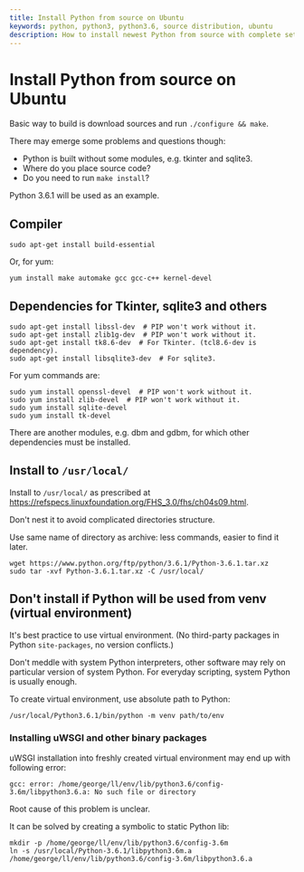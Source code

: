 ```yaml
---
title: Install Python from source on Ubuntu
keywords: python, python3, python3.6, source distribution, ubuntu
description: How to install newest Python from source with complete set of dependencies.
---
```


# Install Python from source on Ubuntu

Basic way to build is download sources and run `./configure && make`.

There may emerge some problems and questions though:

- Python is built without some modules, e.g. tkinter and sqlite3.
- Where do you place source code?
- Do you need to run `make install`?

Python 3.6.1 will be used as an example.

## Compiler

```
sudo apt-get install build-essential
```

Or, for yum:

```
yum install make automake gcc gcc-c++ kernel-devel
```

## Dependencies for Tkinter, sqlite3 and others

```
sudo apt-get install libssl-dev  # PIP won't work without it.
sudo apt-get install zlib1g-dev  # PIP won't work without it.
sudo apt-get install tk8.6-dev  # For Tkinter. (tcl8.6-dev is dependency).
sudo apt-get install libsqlite3-dev  # For sqlite3.
```

For yum commands are:

```
sudo yum install openssl-devel  # PIP won't work without it.
sudo yum install zlib-devel  # PIP won't work without it.
sudo yum install sqlite-devel
sudo yum install tk-devel
```

There are another modules, e.g. dbm and gdbm, for which other dependencies must be installed. 

## Install to `/usr/local/`

Install to `/usr/local/` as prescribed at <https://refspecs.linuxfoundation.org/FHS_3.0/fhs/ch04s09.html>.

Don't nest it to avoid complicated directories structure.

Use same name of directory as archive: less commands, easier to find it later.

```
wget https://www.python.org/ftp/python/3.6.1/Python-3.6.1.tar.xz
sudo tar -xvf Python-3.6.1.tar.xz -C /usr/local/
```

## Don't install if Python will be used from venv (virtual environment)

It's best practice to use virtual environment. (No third-party packages in Python `site-packages`, no version conflicts.)

Don't meddle with system Python interpreters, other software may rely on particular version of system Python. For everyday scripting, system Python is usually enough.

To create virtual environment, use absolute path to Python:

```
/usr/local/Python3.6.1/bin/python -m venv path/to/env
```

### Installing uWSGI and other binary packages

uWSGI installation into freshly created virtual environment may end up with following error:

```
gcc: error: /home/george/ll/env/lib/python3.6/config-3.6m/libpython3.6.a: No such file or directory
```

Root cause of this problem is unclear.

It can be solved by creating a symbolic to static Python lib:

```
mkdir -p /home/george/ll/env/lib/python3.6/config-3.6m
ln -s /usr/local/Python-3.6.1/libpython3.6m.a /home/george/ll/env/lib/python3.6/config-3.6m/libpython3.6.a
```
